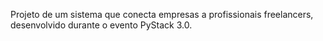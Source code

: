 Projeto de um sistema que conecta empresas a profissionais freelancers, desenvolvido durante o evento PyStack 3.0.
